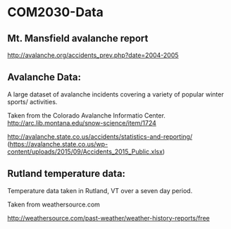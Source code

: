 # COM2030-Data

## Mt. Mansfield avalanche report
http://avalanche.org/accidents_prev.php?date=2004-2005

## Avalanche Data: 
A large dataset of avalanche incidents covering a variety of popular winter sports/ activities.

Taken from the Colorado Avalanche Informatio Center.
http://arc.lib.montana.edu/snow-science/item/1724

http://avalanche.state.co.us/accidents/statistics-and-reporting/ (https://avalanche.state.co.us/wp-content/uploads/2015/09/Accidents_2015_Public.xlsx)

## Rutland temperature data:
Temperature data taken in Rutland, VT over a seven day period.

Taken from weathersource.com

http://weathersource.com/past-weather/weather-history-reports/free
